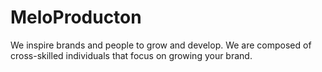 # MeloProducton 
We inspire brands and people to grow and develop. We are composed of cross-skilled individuals that focus on growing your brand.
